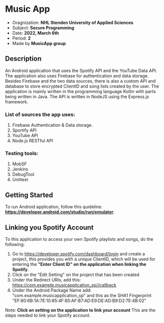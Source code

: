 # **Music App**
* Oragnization: **NHL Stenden University of Applied Sciences**
* Subject: **Secure Programming**
* Date: **2022, March 6th**
* Period: **2**
* Made by **MusicApp group**

## Description
An Android application that uses the Spotify API and the YouTube Data API. The application also uses Firebase for authentication and data storage. Besides Firebase and the two data sources, there is also a custom API and database to store encrypted ClientID and song lists created by the user. The application is mainly written in the programming language Kotlin with parts being written in Java. The API is written in NodeJS using the Express.js framework.

### List of sources the app uses:
1. Firebase Authentication & Data storage.
2. Sportify API
3. YouTube API
4. Node.js RESTful API

### Testing tools:
1. MobSF
2. Jenkins
3. DebugTool
4. Unittest

## Getting Started
To run Android application, follow this quideline: **https://developer.android.com/studio/run/emulator**.

## Linking you Spotify Account

To this application to access your own Spotify playlists and songs, do the following:

1. Go to https://developer.spotify.com/dashboard/login and create a project, this provides you with
   a unique ClientID, which will be used for entering the **"Enter Client ID" on the application
   when linking the Spotify**.
2. Click on the "Edit Setting" on the project that has been created
3. Under the Redirect URIs, add this: https://com.example.musicapplication_sp//callback
4. Under the Android Package Name add: "com.example.musicapplication_sp" and this as the SHA1
   Fingerprint "EF:80:6B:1A:7E:10:85:4F:85:AF:B7:AD:E9:DE:AD:B9:D2:7E:4B:02"

Note: **Click on setting on the application to link your account**
This are the steps needed to link your Spotify account.
